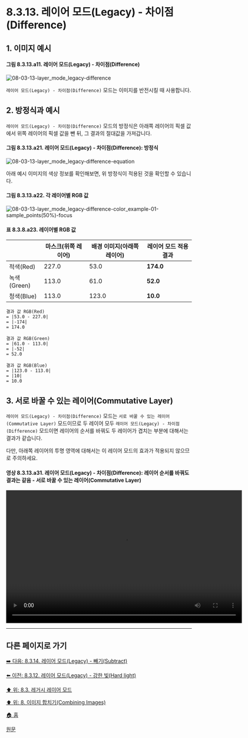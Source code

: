 # 8.3.13. 레이어 모드(Legacy) - 차이점(Difference)

## 1. 이미지 예시

#### 그림 8.3.13.a11. 레이어 모드(Legacy) - 차이점(Difference)
![08-03-13-layer_mode_legacy-difference](https://github.com/wonder13662/gimp/assets/15767104/f7259329-dc7c-4e0a-8a99-3fc933a0aea8)

`레이어 모드(Legacy) - 차이점(Difference)` 모드는 이미지를 반전시킬 때 사용합니다.

## 2. 방정식과 예시
`레이어 모드(Legacy) - 차이점(Difference)` 모드의 방정식은 아래쪽 레이어의 픽셀 값에서 위쪽 레이어의 픽셀 값을 뺀 뒤, 그 결과의 절대값을 가져갑니다.

#### 그림 8.3.13.a21. 레이어 모드(Legacy) - 차이점(Difference): 방정식
![08-03-13-layer_mode_legacy-difference-equation](https://github.com/wonder13662/gimp/assets/15767104/666591fa-d1fb-4ce7-9b06-7ed19e2b77f0)

아래 예시 이미지의 색상 정보를 확인해보면, 위 방정식이 적용된 것을 확인할 수 있습니다.

#### 그림 8.3.13.a22. 각 레이어별 RGB 값
![08-03-13-layer_mode_legacy-difference-color_example-01-sample_points(50%)-focus](https://github.com/wonder13662/gimp/assets/15767104/09683fbf-e630-415d-8b6c-578494c5abbc)

#### 표 8.3.8.a23. 레이어별 RGB 값

||마스크(위쪽 레이어)|배경 이미지(아래쪽 레이어)|레이어 모드 적용 결과|
|---|---|---|---|
|적색(Red)|227.0|53.0|**174.0**|
|녹색(Green)|113.0|61.0|**52.0**|
|청색(Blue)|113.0|123.0|**10.0**|

```
결과 값 RGB(Red)
= |53.0 - 227.0|
= |-174|
= 174.0

결과 값 RGB(Green)
= |61.0 - 113.0|
= |-52|
= 52.0

결과 값 RGB(Blue)
= |123.0 - 113.0|
= |10|
= 10.0
```

## 3. 서로 바꿀 수 있는 레이어(Commutative Layer)
`레이어 모드(Legacy) - 차이점(Difference)` 모드는 `서로 바꿀 수 있는 레이어(Commutative Layer)` 모드이므로 두 레이어 모두 `레이어 모드(Legacy) - 차이점(Difference)` 모드이면 레이어의 순서를 바꿔도 두 레이어가 겹치는 부분에 대해서는 결과가 같습니다.

다만, 아래쪽 레이어의 투명 영역에 대해서는 이 레이어 모드의 효과가 적용되지 않으므로 주의하세요.

#### 영상 8.3.13.a31. 레이어 모드(Legacy) - 차이점(Difference): 레이어 순서를 바꿔도 결과는 같음 - 서로 바꿀 수 있는 레이어(Commutative Layer)
<video controls="controls" width="640" height="360" src="https://github.com/wonder13662/gimp/assets/15767104/5b0b31f4-d5b1-4b62-b874-0c6d8a3dee0f"></video>

***

## 다른 페이지로 가기
[➡️ 다음: 8.3.14. 레이어 모드(Legacy) - 빼기(Subtract)](./08-03-14-inversion_layer_mode-subtract.md)

[⬅️ 이전: 8.3.12. 레이어 모드(Legacy) - 강한 빛(Hard light)](./08-03-12-contrast_layer_mode-hard_light.md)

[⬆️ 위: 8.3. 레거시 레이어 모드](./08-03-00-legacy-layer-modes.md)

[⬆️ 위: 8. 이미지 합치기(Combining Images)](./08-00-combining-images.md)

[🏠 홈](./00-home.md)

[원문](https://docs.gimp.org/2.10/ko/gimp-concepts-layer-modes-legacy.html)
